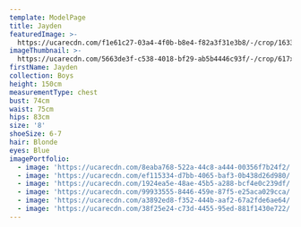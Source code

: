 ```yaml
---
template: ModelPage
title: Jayden
featuredImage: >-
  https://ucarecdn.com/f1e61c27-03a4-4f0b-b8e4-f82a3f31e3b8/-/crop/1633x1241/0,226/-/preview/
imageThumbnail: >-
  https://ucarecdn.com/5663de3f-c538-4018-bf29-ab5b4446c93f/-/crop/617x803/448,159/-/preview/
firstName: Jayden
collection: Boys
height: 150cm
measurementType: chest
bust: 74cm
waist: 75cm
hips: 83cm
size: '8'
shoeSize: 6-7
hair: Blonde
eyes: Blue
imagePortfolio:
  - image: 'https://ucarecdn.com/8eaba768-522a-44c8-a444-00356f7b24f2/'
  - image: 'https://ucarecdn.com/ef115334-d7bb-4065-baf3-0b438d26d980/'
  - image: 'https://ucarecdn.com/1924ea5e-48ae-45b5-a288-bcf4e0c239df/'
  - image: 'https://ucarecdn.com/99933555-8446-459e-87f5-e25aca029cca/'
  - image: 'https://ucarecdn.com/a3892ed8-f352-444b-aaf2-67a2fde6ae64/'
  - image: 'https://ucarecdn.com/38f25e24-c73d-4455-95ed-881f1430e722/'
---
```


